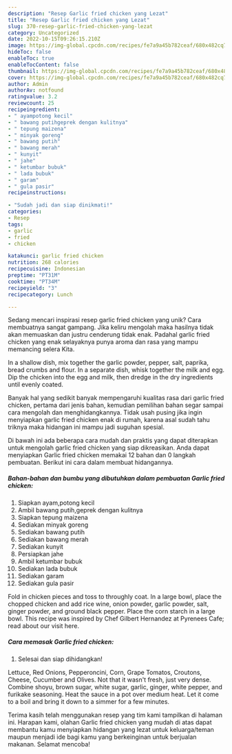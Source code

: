 ```yaml
---
description: "Resep Garlic fried chicken yang Lezat"
title: "Resep Garlic fried chicken yang Lezat"
slug: 370-resep-garlic-fried-chicken-yang-lezat
category: Uncategorized
date: 2022-10-15T09:26:15.210Z
image: https://img-global.cpcdn.com/recipes/fe7a9a45b782ceaf/680x482cq70/garlic-fried-chicken-foto-resep-utama.jpg
hideToc: false
enableToc: true
enableTocContent: false
thumbnail: https://img-global.cpcdn.com/recipes/fe7a9a45b782ceaf/680x482cq70/garlic-fried-chicken-foto-resep-utama.jpg
cover: https://img-global.cpcdn.com/recipes/fe7a9a45b782ceaf/680x482cq70/garlic-fried-chicken-foto-resep-utama.jpg
author: Admin
authorAv: notfound
ratingvalue: 3.2
reviewcount: 25
recipeingredient:
- " ayampotong kecil"
- " bawang putihgeprek dengan kulitnya"
- " tepung maizena"
- " minyak goreng"
- " bawang putih"
- " bawang merah"
- " kunyit"
- " jahe"
- " ketumbar bubuk"
- " lada bubuk"
- " garam"
- " gula pasir"
recipeinstructions:

- "Sudah jadi dan siap dinikmati!"
categories:
- Resep
tags:
- garlic
- fried
- chicken

katakunci: garlic fried chicken 
nutrition: 268 calories
recipecuisine: Indonesian
preptime: "PT31M"
cooktime: "PT34M"
recipeyield: "3"
recipecategory: Lunch

---
```





Sedang mencari inspirasi resep garlic fried chicken yang unik? Cara membuatnya sangat gampang. Jika keliru mengolah maka hasilnya tidak akan memuaskan dan justru cenderung tidak enak. Padahal garlic fried chicken yang enak selayaknya punya aroma dan rasa yang mampu memancing selera Kita.





In a shallow dish, mix together the garlic powder, pepper, salt, paprika, bread crumbs and flour. In a separate dish, whisk together the milk and egg. Dip the chicken into the egg and milk, then dredge in the dry ingredients until evenly coated.

Banyak hal yang sedikit banyak mempengaruhi kualitas rasa dari garlic fried chicken, pertama dari jenis bahan, kemudian pemilihan bahan segar sampai cara mengolah dan menghidangkannya. Tidak usah pusing jika ingin menyiapkan garlic fried chicken enak di rumah, karena asal sudah tahu triknya maka hidangan ini mampu jadi suguhan spesial.






Di bawah ini ada beberapa cara mudah dan praktis yang dapat diterapkan untuk mengolah garlic fried chicken yang siap dikreasikan. Anda dapat menyiapkan Garlic fried chicken memakai 12 bahan dan 0 langkah pembuatan. Berikut ini cara dalam membuat hidangannya.

<!--inarticleads1-->

##### Bahan-bahan dan bumbu yang dibutuhkan dalam pembuatan Garlic fried chicken:

1. Siapkan  ayam,potong kecil
1. Ambil  bawang putih,geprek dengan kulitnya
1. Siapkan  tepung maizena
1. Sediakan  minyak goreng
1. Sediakan  bawang putih
1. Sediakan  bawang merah
1. Sediakan  kunyit
1. Persiapkan  jahe
1. Ambil  ketumbar bubuk
1. Sediakan  lada bubuk
1. Sediakan  garam
1. Sediakan  gula pasir


Fold in chicken pieces and toss to throughly coat. In a large bowl, place the chopped chicken and add rice wine, onion powder, garlic powder, salt, ginger powder, and ground black pepper. Place the corn starch in a large bowl. This recipe was inspired by Chef Gilbert Hernandez at Pyrenees Cafe; read about our visit here. 

<!--inarticleads2-->

##### Cara memasak Garlic fried chicken:


1. Selesai dan siap dihidangkan!

Lettuce, Red Onions, Pepperoncini, Corn, Grape Tomatos, Croutons, Cheese, Cucumber and Olives. Not that it wasn&#39;t fresh, just very dense. Combine shoyu, brown sugar, white sugar, garlic, ginger, white pepper, and furikake seasoning. Heat the sauce in a pot over medium heat. Let it come to a boil and bring it down to a simmer for a few minutes. 

Terima kasih telah menggunakan resep yang tim kami tampilkan di halaman ini. Harapan kami, olahan Garlic fried chicken yang mudah di atas dapat membantu kamu menyiapkan hidangan yang lezat untuk keluarga/teman maupun menjadi ide bagi kamu yang berkeinginan untuk berjualan makanan. Selamat mencoba!
